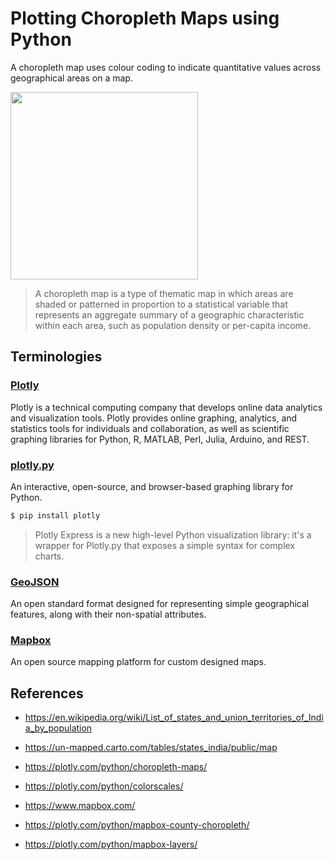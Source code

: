 # Plotting Choropleth Maps using Python





A choropleth map uses colour coding to indicate quantitative values across geographical areas on a map.

<img src="https://datavizcatalogue.com/methods/images/anatomy/choropleth.png" width=300>

>A choropleth map is a type of thematic map in which areas are shaded or patterned in proportion to a statistical variable that represents an aggregate summary of a geographic characteristic within each area, such as population density or per-capita income.

## Terminologies


### [Plotly](https://plotly.com/)
Plotly is a technical computing company that develops online data analytics and visualization tools. Plotly provides online graphing, analytics, and statistics tools for individuals and collaboration, as well as scientific graphing libraries for Python, R, MATLAB, Perl, Julia, Arduino, and REST.

### [plotly.py](https://plotly.com/python/)
An interactive, open-source, and browser-based graphing library for Python.

```bash
$ pip install plotly
```

>Plotly Express is a new high-level Python visualization library: it's a wrapper for Plotly.py that exposes a simple syntax for complex charts.

### [GeoJSON](https://geojson.org/)
An open standard format designed for representing simple geographical features, along with their non-spatial attributes.

### [Mapbox](https://mapbox.com/)
An open source mapping platform for custom designed maps.


## References


- https://en.wikipedia.org/wiki/List_of_states_and_union_territories_of_India_by_population

- https://un-mapped.carto.com/tables/states_india/public/map

- https://plotly.com/python/choropleth-maps/

- https://plotly.com/python/colorscales/

- https://www.mapbox.com/

- https://plotly.com/python/mapbox-county-choropleth/

- https://plotly.com/python/mapbox-layers/
